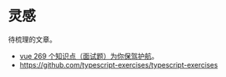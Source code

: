 # 灵感

待梳理的文章。

* [vue 269 个知识点（面试题）为你保驾护航](https://juejin.im/post/6844903876231954446)。
* https://github.com/typescript-exercises/typescript-exercises
